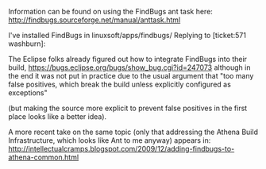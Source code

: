 Information can be found on using the FindBugs ant task here:
http://findbugs.sourceforge.net/manual/anttask.html

I've installed FindBugs in linuxsoft/apps/findbugs/
Replying to [ticket:571 washburn]:


The Eclipse folks already figured out how to integrate FindBugs into their build, 
https://bugs.eclipse.org/bugs/show_bug.cgi?id=247073
although in the end it was not put in practice due to the usual argument that "too many false positives, which break the build unless explicitly configured as exceptions" 

(but making the source more explicit to prevent false positives in the first place looks like a better idea). 

A more recent take on the same topic (only that addressing the Athena Build Infrastructure, which looks like Ant to me anyway) appears in: 
http://intellectualcramps.blogspot.com/2009/12/adding-findbugs-to-athena-common.html


